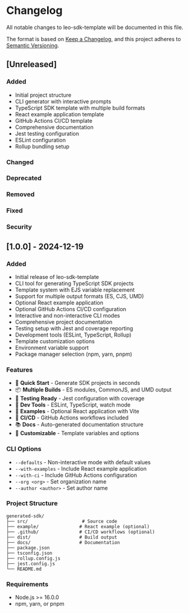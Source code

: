 # Changelog

All notable changes to leo-sdk-template will be documented in this file.

The format is based on [Keep a Changelog](https://keepachangelog.com/en/1.0.0/),
and this project adheres to [Semantic Versioning](https://semver.org/spec/v2.0.0.html).

## [Unreleased]

### Added
- Initial project structure
- CLI generator with interactive prompts
- TypeScript SDK template with multiple build formats
- React example application template
- GitHub Actions CI/CD template
- Comprehensive documentation
- Jest testing configuration
- ESLint configuration
- Rollup bundling setup

### Changed

### Deprecated

### Removed

### Fixed

### Security

## [1.0.0] - 2024-12-19

### Added
- Initial release of leo-sdk-template
- CLI tool for generating TypeScript SDK projects
- Template system with EJS variable replacement
- Support for multiple output formats (ES, CJS, UMD)
- Optional React example application
- Optional GitHub Actions CI/CD configuration
- Interactive and non-interactive CLI modes
- Comprehensive project documentation
- Testing setup with Jest and coverage reporting
- Development tools (ESLint, TypeScript, Rollup)
- Template customization options
- Environment variable support
- Package manager selection (npm, yarn, pnpm)

### Features
- 🚀 **Quick Start** - Generate SDK projects in seconds
- 📦 **Multiple Builds** - ES modules, CommonJS, and UMD output
- 🧪 **Testing Ready** - Jest configuration with coverage
- 🔧 **Dev Tools** - ESLint, TypeScript, watch mode
- 📖 **Examples** - Optional React application with Vite
- 🚀 **CI/CD** - GitHub Actions workflows included
- 📚 **Docs** - Auto-generated documentation structure
- 🎨 **Customizable** - Template variables and options

### CLI Options
- `--defaults` - Non-interactive mode with default values
- `--with-examples` - Include React example application
- `--with-ci` - Include GitHub Actions configuration
- `--org <org>` - Set organization name
- `--author <author>` - Set author name

### Project Structure
```
generated-sdk/
├── src/                    # Source code
├── example/               # React example (optional)
├── .github/               # CI/CD workflows (optional)
├── dist/                  # Build output
├── docs/                  # Documentation
├── package.json
├── tsconfig.json
├── rollup.config.js
├── jest.config.js
└── README.md
```

### Requirements
- Node.js >= 16.0.0
- npm, yarn, or pnpm
